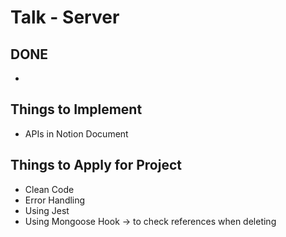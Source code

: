 # Talk - Server

## DONE
- 

## Things to Implement
- APIs in Notion Document

## Things to Apply for Project
- Clean Code
- Error Handling
- Using Jest
- Using Mongoose Hook -> to check references when deleting